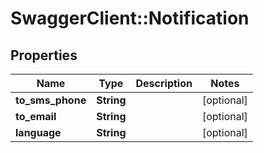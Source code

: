 # SwaggerClient::Notification

## Properties
Name | Type | Description | Notes
------------ | ------------- | ------------- | -------------
**to_sms_phone** | **String** |  | [optional] 
**to_email** | **String** |  | [optional] 
**language** | **String** |  | [optional] 


